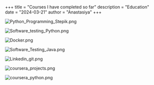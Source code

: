 +++
title = "Courses I have completed so far"
description = "Education"
date = "2024-03-21"
author = "Anastasiya"
+++

![Python_Programming_Stepik.png](/Python_Programming_Stepik.png) 

![Software_testing_Python.png](/Software_testing_Python.png)

![Docker.png](/Docker.png)

![Software_Testing_Java.png](/Software_Testing_Java.png)

![Linkedin_git.png](/Linkedin_git.png)

![coursera_projects.png](/coursera_projects.png)

![coursera_python.png](/coursera_python.png) 